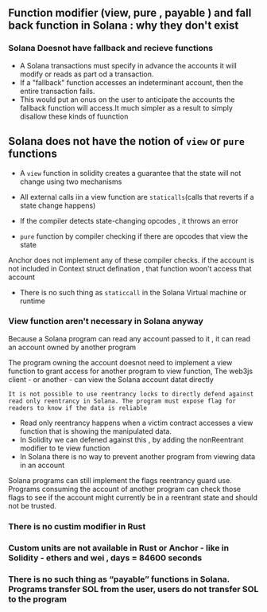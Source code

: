 ## Function modifier (view, pure , payable ) and fall back function in Solana : why they don't exist


### Solana Doesnot have fallback and recieve functions
- A Solana transactions must specify in advance the accounts it will modify or reads as part od a transaction. 
- If a "fallback" function accesses an indeterminant account, then the entire transaction fails. 
- This would put an onus on the user to anticipate the accounts the fallback function will access.It much simpler as a result to simply disallow these kinds of fuunction

## Solana does not have the notion of `view` or `pure` functions

- A `view` function in solidity creates a guarantee that the state will not change using two mechanisms

- All external calls iin a view function are `staticalls`(calls that reverts if a state change happens)
- If the compiler detects state-changing opcodes , it throws an error

- `pure` function by compiler checking if there are opcodes that view the state

Anchor does not implement any of these compiler checks. if the account is not included in Context struct defination , that function woon't access that account

- There is no such thing as `staticcall` in the Solana Virtual machine or runtime

### View function aren't necessary in Solana anyway
Because a Solana program can read any account passed to it , it can read an account owned by another program

The program owning the account doesnot need to implement a view function to grant access for another program to view function, The web3js client - or another - can view the Solana account datat directly 

`It is not possible to use reentrancy locks to directly defend against read only reentrancy in Solana. The program must expose flag for readers to know if the data is reliable`

- Read only reentrancy happens when a victim contract accesses a view function that is showing the manipulated data.
- In Solidity we can defened against this , by adding the nonReentrant modifier to te view function
- In Solana there is no way to prevent another program from viewing data in an account

Solana programs can still implement the flags reentrancy guard use.
Programs consuming the account of another program can check those flags to see if the account might currently be in a reentrant state and should not be trusted.

### There is no custim modifier in Rust 

### Custom units are not available in Rust or Anchor - like in Solidity - ethers and wei , days = 84600 seconds

### There is no such thing as “payable” functions in Solana. Programs transfer SOL from the user, users do not transfer SOL to the program